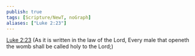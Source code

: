 ```yaml
---
publish: true
tags: [Scripture/NewT, noGraph]
aliases: ["Luke 2:23"]
---
```

[Luke 2:23](https://churchofjesuschrist.org/study/scriptures/nt/luke/2?lang=eng&id=p23#p23) (As it is written in the law of the Lord, Every male that openeth the womb shall be called holy to the Lord;)
